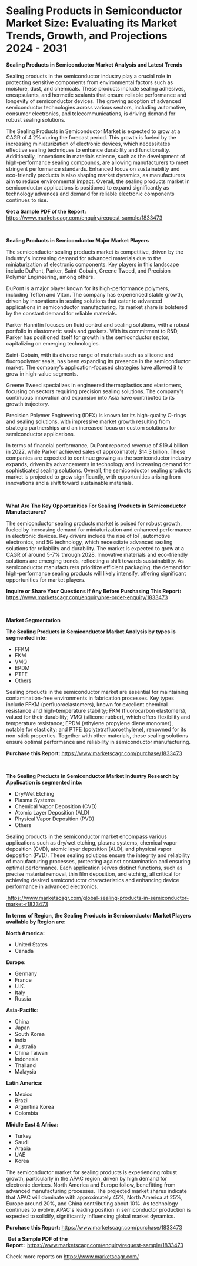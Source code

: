 <p><h1>Sealing Products in Semiconductor Market Size: Evaluating its Market Trends, Growth, and Projections 2024 - 2031</h1></p><p><strong>Sealing Products in Semiconductor Market Analysis and Latest Trends</strong></p>
<p><p>Sealing products in the semiconductor industry play a crucial role in protecting sensitive components from environmental factors such as moisture, dust, and chemicals. These products include sealing adhesives, encapsulants, and hermetic sealants that ensure reliable performance and longevity of semiconductor devices. The growing adoption of advanced semiconductor technologies across various sectors, including automotive, consumer electronics, and telecommunications, is driving demand for robust sealing solutions.</p><p>The Sealing Products in Semiconductor Market is expected to grow at a CAGR of 4.2% during the forecast period. This growth is fueled by the increasing miniaturization of electronic devices, which necessitates effective sealing techniques to enhance durability and functionality. Additionally, innovations in materials science, such as the development of high-performance sealing compounds, are allowing manufacturers to meet stringent performance standards. Enhanced focus on sustainability and eco-friendly products is also shaping market dynamics, as manufacturers aim to reduce environmental impact. Overall, the sealing products market in semiconductor applications is positioned to expand significantly as technology advances and demand for reliable electronic components continues to rise.</p></p>
<p><strong>Get a Sample PDF of the Report:&nbsp;</strong> <a href="https://www.marketscagr.com/enquiry/request-sample/1833473?utm_campaign=2008&utm_medium=2&utm_source=Github&utm_content=ia&utm_term=01012025&utm_id=sealing-products-in-semiconductor">https://www.marketscagr.com/enquiry/request-sample/1833473</a></p>
<p>&nbsp;</p>
<p><strong>Sealing Products in Semiconductor Major Market Players</strong></p>
<p><p>The semiconductor sealing products market is competitive, driven by the industry's increasing demand for advanced materials due to the miniaturization of electronic components. Key players in this landscape include DuPont, Parker, Saint-Gobain, Greene Tweed, and Precision Polymer Engineering, among others.</p><p>DuPont is a major player known for its high-performance polymers, including Teflon and Viton. The company has experienced stable growth, driven by innovations in sealing solutions that cater to advanced applications in semiconductor manufacturing. Its market share is bolstered by the constant demand for reliable materials.</p><p>Parker Hannifin focuses on fluid control and sealing solutions, with a robust portfolio in elastomeric seals and gaskets. With its commitment to R&D, Parker has positioned itself for growth in the semiconductor sector, capitalizing on emerging technologies.</p><p>Saint-Gobain, with its diverse range of materials such as silicone and fluoropolymer seals, has been expanding its presence in the semiconductor market. The company's application-focused strategies have allowed it to grow in high-value segments.</p><p>Greene Tweed specializes in engineered thermoplastics and elastomers, focusing on sectors requiring precision sealing solutions. The company's continuous innovation and expansion into Asia have contributed to its growth trajectory.</p><p>Precision Polymer Engineering (IDEX) is known for its high-quality O-rings and sealing solutions, with impressive market growth resulting from strategic partnerships and an increased focus on custom solutions for semiconductor applications.</p><p>In terms of financial performance, DuPont reported revenue of $19.4 billion in 2022, while Parker achieved sales of approximately $14.3 billion. These companies are expected to continue growing as the semiconductor industry expands, driven by advancements in technology and increasing demand for sophisticated sealing solutions. Overall, the semiconductor sealing products market is projected to grow significantly, with opportunities arising from innovations and a shift toward sustainable materials.</p></p>
<p>&nbsp;</p>
<p><strong>What Are The Key Opportunities For Sealing Products in Semiconductor Manufacturers?</strong></p>
<p><p>The semiconductor sealing products market is poised for robust growth, fueled by increasing demand for miniaturization and enhanced performance in electronic devices. Key drivers include the rise of IoT, automotive electronics, and 5G technology, which necessitate advanced sealing solutions for reliability and durability. The market is expected to grow at a CAGR of around 5-7% through 2028. Innovative materials and eco-friendly solutions are emerging trends, reflecting a shift towards sustainability. As semiconductor manufacturers prioritize efficient packaging, the demand for high-performance sealing products will likely intensify, offering significant opportunities for market players.</p></p>
<p><strong>Inquire or Share Your Questions If Any Before Purchasing This Report:</strong> <a href="https://www.marketscagr.com/enquiry/pre-order-enquiry/1833473?utm_campaign=2008&utm_medium=2&utm_source=Github&utm_content=ia&utm_term=01012025&utm_id=sealing-products-in-semiconductor">https://www.marketscagr.com/enquiry/pre-order-enquiry/1833473</a></p>
<p>&nbsp;</p>
<p><strong>Market Segmentation</strong></p>
<p><strong>The Sealing Products in Semiconductor Market Analysis by types is segmented into:</strong></p>
<p><ul><li>FFKM</li><li>FKM</li><li>VMQ</li><li>EPDM</li><li>PTFE</li><li>Others</li></ul></p>
<p><p>Sealing products in the semiconductor market are essential for maintaining contamination-free environments in fabrication processes. Key types include FFKM (perfluoroelastomers), known for excellent chemical resistance and high-temperature stability; FKM (fluorocarbon elastomers), valued for their durability; VMQ (silicone rubber), which offers flexibility and temperature resistance; EPDM (ethylene propylene diene monomer), notable for elasticity; and PTFE (polytetrafluoroethylene), renowned for its non-stick properties. Together with other materials, these sealing solutions ensure optimal performance and reliability in semiconductor manufacturing.</p></p>
<p><strong>Purchase this Report:&nbsp;</strong><a href="https://www.marketscagr.com/purchase/1833473?utm_campaign=2008&utm_medium=2&utm_source=Github&utm_content=ia&utm_term=01012025&utm_id=sealing-products-in-semiconductor">https://www.marketscagr.com/purchase/1833473</a></p>
<p>&nbsp;</p>
<p><strong>The Sealing Products in Semiconductor Market Industry Research by Application is segmented into:</strong></p>
<p><ul><li>Dry/Wet Etching</li><li>Plasma Systems</li><li>Chemical Vapor Deposition (CVD)</li><li>Atomic Layer Deposition (ALD)</li><li>Physical Vapor Deposition (PVD)</li><li>Others</li></ul></p>
<p><p>Sealing products in the semiconductor market encompass various applications such as dry/wet etching, plasma systems, chemical vapor deposition (CVD), atomic layer deposition (ALD), and physical vapor deposition (PVD). These sealing solutions ensure the integrity and reliability of manufacturing processes, protecting against contamination and ensuring optimal performance. Each application serves distinct functions, such as precise material removal, thin film deposition, and etching, all critical for achieving desired semiconductor characteristics and enhancing device performance in advanced electronics.</p></p>
<p><a href="https://www.marketscagr.com/global-sealing-products-in-semiconductor-market-r1833473?utm_campaign=2008&utm_medium=2&utm_source=Github&utm_content=ia&utm_term=01012025&utm_id=sealing-products-in-semiconductor">&nbsp;https://www.marketscagr.com/global-sealing-products-in-semiconductor-market-r1833473</a></p>
<p><strong>In terms of Region, the Sealing Products in Semiconductor Market Players available by Region are:</strong></p>
<p>
    <p> <strong> North America: </strong>
        <ul>
            <li>United States</li>
            <li>Canada</li>
        </ul>
        </p> 
    <p> <strong> Europe: </strong>
        <ul>
            <li>Germany</li>
            <li>France</li>
            <li>U.K.</li>
            <li>Italy</li>
            <li>Russia</li>
        </ul>
        </p> 
    <p> <strong> Asia-Pacific: </strong>
        <ul>
            <li>China</li>
            <li>Japan</li>
            <li>South Korea</li>
            <li>India</li>
            <li>Australia</li>
            <li>China Taiwan</li>
            <li>Indonesia</li>
            <li>Thailand</li>
            <li>Malaysia</li>
        </ul>
        </p> 
    <p> <strong> Latin America: </strong>
        <ul>
            <li>Mexico</li>
            <li>Brazil</li>
            <li>Argentina Korea</li>
            <li>Colombia</li>
        </ul>
        </p> 
    <p> <strong> Middle East & Africa: </strong>
        <ul>
            <li>Turkey</li>
            <li>Saudi</li>
            <li>Arabia</li>
            <li>UAE</li>
            <li>Korea</li>
        </ul>
    </p>
    </p>
<p><p>The semiconductor market for sealing products is experiencing robust growth, particularly in the APAC region, driven by high demand for electronic devices. North America and Europe follow, benefitting from advanced manufacturing processes. The projected market shares indicate that APAC will dominate with approximately 45%, North America at 25%, Europe around 20%, and China contributing about 10%. As technology continues to evolve, APAC's leading position in semiconductor production is expected to solidify, significantly influencing global market dynamics.</p></p>
<p><strong>Purchase this Report: </strong><a href="https://www.marketscagr.com/purchase/1833473?utm_campaign=2008&utm_medium=2&utm_source=Github&utm_content=ia&utm_term=01012025&utm_id=sealing-products-in-semiconductor">https://www.marketscagr.com/purchase/1833473</a></p>
<p>&nbsp;<strong>Get a Sample PDF of the Report:&nbsp;&nbsp;</strong><a href="https://www.marketscagr.com/enquiry/request-sample/1833473?utm_campaign=2008&utm_medium=2&utm_source=Github&utm_content=ia&utm_term=01012025&utm_id=sealing-products-in-semiconductor">https://www.marketscagr.com/enquiry/request-sample/1833473</a></p>
<p><strong></strong></p>
<p>Check more reports on <a href="https://www.marketscagr.com/?utm_campaign=2008&utm_medium=2&utm_source=Github&utm_content=ia&utm_term=01012025&utm_id=sealing-products-in-semiconductor">https://www.marketscagr.com/</a></p>
